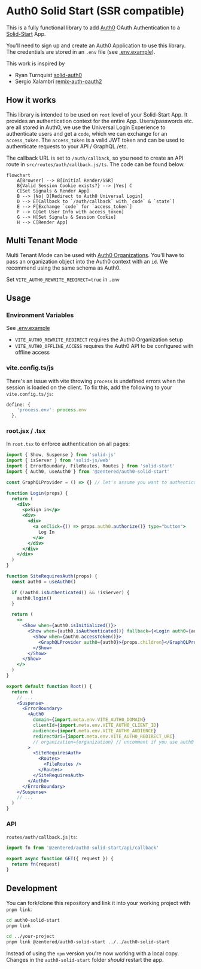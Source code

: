 # Auth0 Solid Start (SSR compatible)

This is a fully functional library to add [Auth0](https://auth0.com) OAuth
Authentication to a [Solid-Start](https://github.com/solidjs/solid-start) App.

You'll need to sign up and create an Auth0 Application to use this library. The
credentials are stored in an `.env` file (see [.env.example](./env.example)).

This work is inspired by

- Ryan Turnquist [solid-auth0](https://github.com/rturnq/solid-auth0)
- Sergio Xalambrí
  [remix-auth-oauth2](https://github.com/sergiodxa/remix-auth-oauth2)

## How it works

This library is intended to be used on `root` level of your Solid-Start App. It
provides an authentication context for the entire App. Users/passwords etc. are
all stored in Auth0, we use the Universal Login Experience to authenticate users
and get a `code`, which we can exchange for an `access_token`. The
`access_token` is a valid JWT token and can be used to authenticate requests to
your API / GraphQL /etc.

The callback URL is set to `/auth/callback`, so you need to create an API route
in `src/routes/auth/callback.js/ts`. The code can be found below.

```mermaid
flowchart
    A[Browser] --> B[Initial Render/SSR]
    B{Valid Session Cookie exists?} --> |Yes| C
    C[Set Signals & Render App]
    B --> |No| D[Redirect to Auth0 Universal Login]
    D --> E[Callback to `/auth/callback` with `code` & `state`]
    E --> F[Exchange `code` for `access_token`]
    F --> G[Get User Info with access_token]
    G --> H[Set Signals & Session Cookie]
    H --> C[Render App]

```

## Multi Tenant Mode

Multi Tenant Mode can be used with
[Auth0 Organizations](https://auth0.com/docs/manage-users/organizations). You'll
have to pass an organization object into the Auth0 context with an `id`. We
recommend using the same schema as Auth0.

Set `VITE_AUTH0_REWRITE_REDIRECT=true` in `.env`

## Usage

### Environment Variables

See [.env.example](./env.example)

- `VITE_AUTH0_REWRITE_REDIRECT` requires the Auth0 Organization setup
- `VITE_AUTH0_OFFLINE_ACCESS` requires the Auth0 API to be configured with
  offline access

### vite.config.ts/js

There's an issue with vite throwing `process` is undefined errors when the
session is loaded on the client. To fix this, add the following to your
`vite.config.ts/js`:

```js
define: {
    'process.env': process.env
  },
```

### root.jsx / .tsx

In `root.tsx` to enforce authentication on all pages:

```jsx
import { Show, Suspense } from 'solid-js'
import { isServer } from 'solid-js/web'
import { ErrorBoundary, FileRoutes, Routes } from 'solid-start'
import { Auth0, useAuth0 } from '@zentered/auth0-solid-start'

const GraphQLProvider = () => {} // let's assume you want to authenticate graphql requests with your JWT

function Login(props) {
  return (
    <div>
      <p>Sign in</p>
      <div>
        <div>
          <a onClick={() => props.auth0.authorize()} type="button">
            Log In
          </a>
        </div>
      </div>
    </div>
  )
}

function SiteRequiresAuth(props) {
  const auth0 = useAuth0()

  if (!auth0.isAuthenticated() && !isServer) {
    auth0.login()
  }

  return (
    <>
      <Show when={auth0.isInitialized()}>
        <Show when={auth0.isAuthenticated()} fallback={<Login auth0={auth0} />}>
          <Show when={auth0.accessToken()}>
            <GraphQLProvider auth0={auth0}>{props.children}</GraphQLProvider>
          </Show>
        </Show>
      </Show>
    </>
  )
}

export default function Root() {
  return (
    // ...
    <Suspense>
      <ErrorBoundary>
        <Auth0
          domain={import.meta.env.VITE_AUTH0_DOMAIN}
          clientId={import.meta.env.VITE_AUTH0_CLIENT_ID}
          audience={import.meta.env.VITE_AUTH0_AUDIENCE}
          redirectUri={import.meta.env.VITE_AUTH0_REDIRECT_URI}
          // organization={organization} // uncomment if you use auth0 organizations
        >
          <SiteRequiresAuth>
            <Routes>
              <FileRoutes />
            </Routes>
          </SiteRequiresAuth>
        </Auth0>
      </ErrorBoundary>
    </Suspense>
    // ...
  )
}
```

### API

`routes/auth/callback.js|ts`:

```js
import fn from '@zentered/auth0-solid-start/api/callback'

export async function GET({ request }) {
  return fn(request)
}
```

## Development

You can fork/clone this repository and link it into your working project with
`pnpm link`:

```bash
cd auth0-solid-start
pnpm link

cd ../your-project
pnpm link @zentered/auth0-solid-start ../../auth0-solid-start
```

Instead of using the `npm` version you're now working with a local copy. Changes
in the `auth0-solid-start` folder _should_ restart the app.
